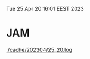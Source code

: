 Tue 25 Apr 20:16:01 EEST 2023
# JAM
<a href='./cache/202304/25_20.log'>./cache/202304/25_20.log</a>

